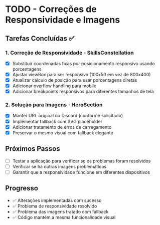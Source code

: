 # TODO - Correções de Responsividade e Imagens

## Tarefas Concluídas ✅

### 1. Correção de Responsividade - SkillsConstellation
- [x] Substituir coordenadas fixas por posicionamento responsivo usando porcentagens
- [x] Ajustar viewBox para ser responsivo (100x50 em vez de 800x400)
- [x] Atualizar cálculo de posição para usar porcentagens diretas
- [x] Adicionar overflow handling para mobile
- [x] Adicionar breakpoints responsivos para diferentes tamanhos de tela

### 2. Solução para Imagens - HeroSection
- [x] Manter URL original do Discord (conforme solicitado)
- [x] Implementar fallback com SVG placeholder
- [x] Adicionar tratamento de erros de carregamento
- [x] Preservar o mesmo visual com fallback elegante

## Próximos Passos
- [ ] Testar a aplicação para verificar se os problemas foram resolvidos
- [ ] Verificar se há outras imagens problemáticas
- [ ] Garantir que a responsividade funcione em diferentes dispositivos

## Progresso
- ✅ Alterações implementadas com sucesso
- ✅ Problema de responsividade resolvido
- ✅ Problema das imagens tratado com fallback
- ✅ Código mantém a mesma funcionalidade visual

